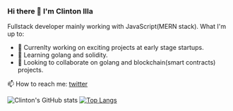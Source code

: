### Hi there 👋 I'm Clinton Illa
Fullstack developer mainly working with JavaScript(MERN stack).
What I'm up to:
- 🔭 Currenlty working on exciting projects at early stage startups.
- 🌱 Learning golang and solidity.
- 👯 Looking to collaborate on golang and blockchain(smart contracts) projects.

📫 How to reach me: [twitter](https://twitter.com/clish_illa)

![Clinton's GitHub stats](https://github-readme-stats.vercel.app/api?username=Clish254&show_icons=true&theme=gruvbox)
[![Top Langs](https://github-readme-stats.vercel.app/api/top-langs/?username=Clish254&theme=gruvbox)](https://github.com/Clish254/github-readme-stats)


